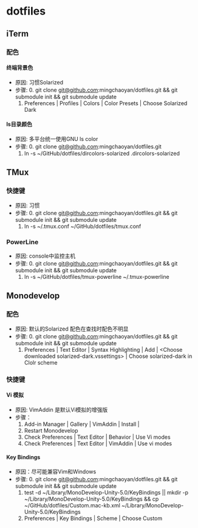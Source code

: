 # dotfiles

## iTerm

### 配色

#### 终端背景色
* 原因: 习惯Solarized
* 步骤: 
    0. git clone git@github.com:mingchaoyan/dotfiles.git && git submodule init && git submodule update
    1. Preferences | Profiles | Colors | Color Presets | Choose Solarized Dark 

#### ls目录颜色
* 原因: 多平台统一使用GNU ls color
* 步骤: 
    0. git clone git@github.com:mingchaoyan/dotfiles.git
    1. ln -s ~/GitHub/dotfiles/dircolors-solarized .dircolors-solarized

## TMux

### 快捷键
* 原因: 习惯
* 步骤: 
    0. git clone git@github.com:mingchaoyan/dotfiles.git && git submodule init && git submodule update
    1. ln -s ~/.tmux.conf ~/GitHub/dotfiles/tmux.conf

### PowerLine
* 原因: console中监控主机
* 步骤:
    0. git clone git@github.com:mingchaoyan/dotfiles.git && git submodule init && git submodule update
    1. ln -s ~/GitHub/dotfiles/tmux-powerline  ~/.tmux-powerline
    

## Monodevelop

### 配色
* 原因: 默认的Solarized 配色在查找时配色不明显
* 步骤:
    0. git clone git@github.com:mingchaoyan/dotfiles.git && git submodule init && git submodule update
    1. Preferences | Text Editor | Syntax Highlighting | Add | \<Choose downloaded solarized-dark.vssettings\> | Choose solarized-dark in Clolr scheme

### 快捷键
#### Vi 模拟
* 原因: VimAddin 是默认Vi模拟的增强版
* 步骤：
    1. Add-in Manager | Gallery | VimAddin | Install | 
    2. Restart Monodevelop
    3. Check Preferences | Text Editor | Behavior | Use Vi modes
    4. Check Preferences | Text Editor | VimAddin | Use vi modes

#### Key Bindings
* 原因：尽可能兼容Vim和Windows
* 步骤:
    0. git clone git@github.com:mingchaoyan/dotfiles.git && git submodule init && git submodule update
    1. test -d ~/Library/MonoDevelop-Unity-5.0/KeyBindings || mkdir -p ~/Library/MonoDevelop-Unity-5.0/KeyBindings && cp ~/GitHub/dotfiles/Custom.mac-kb.xml ~/Library/MonoDevelop-Unity-5.0/KeyBindings
    2. Preferences | Key Bindings | Scheme | Choose Custom


